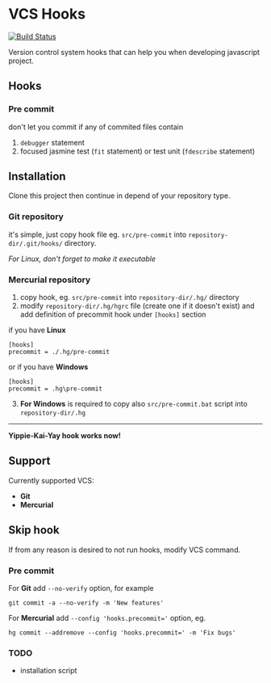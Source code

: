 # VCS Hooks

[![Build Status](https://travis-ci.org/horaklukas/vcs-hooks.svg?branch=master)](https://travis-ci.org/horaklukas/vcs-hooks)

Version control system hooks that can help you when developing javascript project.

## Hooks

### Pre commit

don't let you commit if any of commited files contain

1. `debugger` statement
2. focused jasmine test (`fit` statement) or test unit (`fdescribe` statement)

## Installation

Clone this project then continue in depend of your repository type.

### Git repository

it's simple, just copy hook file eg. `src/pre-commit` into `repository-dir/.git/hooks/` directory.

_For Linux, don't forget to make it executable_

### Mercurial repository

1. copy hook, eg. `src/pre-commit` into `repository-dir/.hg/` directory
2. modify `repository-dir/.hg/hgrc` file (create one if it doesn't exist) and add
definition of precommit hook under `[hooks]` section

  if you have **Linux**
  ```
  [hooks]
  precommit = ./.hg/pre-commit
  ```

  or if you have **Windows**
  ```
  [hooks]
  precommit = .hg\pre-commit
  ```

3. **For Windows** is required to copy also `src/pre-commit.bat` script into
`repository-dir/.hg`

---------------------------------

**Yippie-Kai-Yay hook works now!**

## Support

Currently supported VCS:

 * **Git**
 * **Mercurial**

## Skip hook

If from any reason is desired to not run hooks, modify VCS command.

### Pre commit

For **Git** add `--no-verify` option, for example

  ```
  git commit -a --no-verify -m 'New features'
  ```

For **Mercurial** add `--config 'hooks.precommit='` option, eg.

  ```
  hg commit --addremove --config 'hooks.precommit=' -m 'Fix bugs'
  ```

### TODO

* installation script
